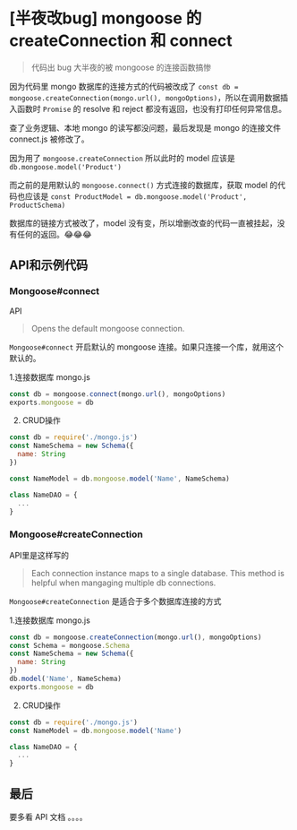 # [半夜改bug] mongoose 的 createConnection 和 connect

> 代码出 bug 大半夜的被 mongoose 的连接函数搞惨

因为代码里 mongo 数据库的连接方式的代码被改成了 `const db = mongoose.createConnection(mongo.url(), mongoOptions)`，所以在调用数据插入函数时 `Promise` 的 resolve 和 reject 都没有返回，也没有打印任何异常信息。

查了业务逻辑、本地 mongo 的读写都没问题，最后发现是 mongo 的连接文件 connect.js 被修改了。

因为用了 `mongoose.createConnection` 所以此时的 model 应该是 `db.mongoose.model('Product')`

而之前的是用默认的 `mongoose.connect()` 方式连接的数据库，获取 model 的代码也应该是 `const ProductModel = db.mongoose.model('Product', ProductSchema)`

数据库的链接方式被改了，model 没有变，所以增删改查的代码一直被挂起，没有任何的返回。😂😂😂


## API和示例代码

### Mongoose#connect

API

> Opens the default mongoose connection.

`Mongoose#connect` 开启默认的 mongoose 连接。如果只连接一个库，就用这个默认的。

1.连接数据库 mongo.js

```js
const db = mongoose.connect(mongo.url(), mongoOptions)
exports.mongoose = db
```

2. CRUD操作

```js
const db = require('./mongo.js')
const NameSchema = new Schema({
  name: String
})

const NameModel = db.mongoose.model('Name', NameSchema)

class NameDAO = {
  ...
}
```


### Mongoose#createConnection

API里是这样写的

> Each connection instance maps to a single database. This method is helpful when mangaging multiple db connections.

`Mongoose#createConnection` 是适合于多个数据库连接的方式

1.连接数据库 mongo.js

```js
const db = mongoose.createConnection(mongo.url(), mongoOptions)
const Schema = mongoose.Schema
const NameSchema = new Schema({
  name: String
})
db.model('Name', NameSchema)
exports.mongoose = db
```

2. CRUD操作

```js
const db = require('./mongo.js')
const NameModel = db.mongoose.model('Name')

class NameDAO = {
  ...
}
```


## 最后

要多看 API 文档 。。。。


